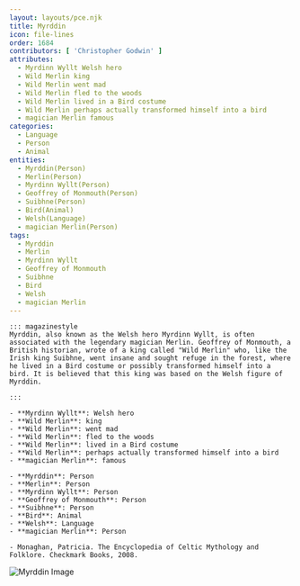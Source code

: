 ```yaml
---
layout: layouts/pce.njk
title: Myrddin
icon: file-lines
order: 1684
contributors: [ 'Christopher Godwin' ]
attributes:
  - Myrdinn Wyllt Welsh hero
  - Wild Merlin king
  - Wild Merlin went mad
  - Wild Merlin fled to the woods
  - Wild Merlin lived in a Bird costume
  - Wild Merlin perhaps actually transformed himself into a bird
  - magician Merlin famous
categories:
  - Language
  - Person
  - Animal
entities:
  - Myrddin(Person)
  - Merlin(Person)
  - Myrdinn Wyllt(Person)
  - Geoffrey of Monmouth(Person)
  - Suibhne(Person)
  - Bird(Animal)
  - Welsh(Language)
  - magician Merlin(Person)
tags:
  - Myrddin
  - Merlin
  - Myrdinn Wyllt
  - Geoffrey of Monmouth
  - Suibhne
  - Bird
  - Welsh
  - magician Merlin
---
```

``` tab [group1:Info]
::: magazinestyle
Myrddin, also known as the Welsh hero Myrdinn Wyllt, is often associated with the legendary magician Merlin. Geoffrey of Monmouth, a British historian, wrote of a king called "Wild Merlin" who, like the Irish king Suibhne, went insane and sought refuge in the forest, where he lived in a Bird costume or possibly transformed himself into a bird. It is believed that this king was based on the Welsh figure of Myrddin.

:::
```
``` tab [group1:Attributes]
- **Myrdinn Wyllt**: Welsh hero
- **Wild Merlin**: king
- **Wild Merlin**: went mad
- **Wild Merlin**: fled to the woods
- **Wild Merlin**: lived in a Bird costume
- **Wild Merlin**: perhaps actually transformed himself into a bird
- **magician Merlin**: famous
```
``` tab [group1:Entities]
- **Myrddin**: Person
- **Merlin**: Person
- **Myrdinn Wyllt**: Person
- **Geoffrey of Monmouth**: Person
- **Suibhne**: Person
- **Bird**: Animal
- **Welsh**: Language
- **magician Merlin**: Person
```
``` tab [group1:Sources]
- Monaghan, Patricia. The Encyclopedia of Celtic Mythology and Folklore. Checkmark Books, 2008.
```
![Myrddin Image](['https://upload.wikimedia.org/wikipedia/commons/thumb/b/be/Merlin_and_St_Kentigern%2C_Stobo_Kirk.JPG/1200px-Merlin_and_St_Kentigern%2C_Stobo_Kirk.JPG'])
